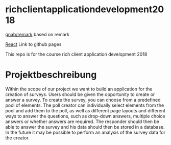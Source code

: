 # richclientapplicationdevelopment2018
[gnab/remark](https://github.com/gnab/remark) based on remark

[React](https://sl4d1c.github.io/richclientapplicationdevelopment2018/) Link to github pages

This repo is for the course rich client application development 2018

# Projektbeschreibung
Within the scope of our project we want to build an application for the creation of surveys. Users
should be given the opportunity to create or answer a survey. To create the survey, you can choose
from a predefined pool of elements. The poll creator can individually select elements from the pool
and add them to the poll, as well as different page layouts and different ways to answer the questions,
such as drop-down answers, multiple choice answers or whether answers are required. The responder
should then be able to answer the survey and his data should then be stored in a database. In the future
it may be possible to perform an analysis of the survey data for the creator.
